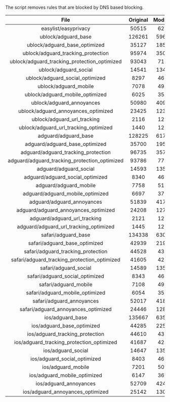 The script removes rules that are blocked by DNS based blocking.


| File | Original | Modified |
|:----:|:-----:|:-----:|
| easylist/easyprivacy | 50515 | 6215 |
| ublock/adguard_base | 126261 | 59642 |
| ublock/adguard_base_optimized | 35127 | 18530 |
| ublock/adguard_tracking_protection | 95974 | 35040 |
| ublock/adguard_tracking_protection_optimized | 93043 | 7104 |
| ublock/adguard_social | 14541 | 13475 |
| ublock/adguard_social_optimized | 8297 | 4612 |
| ublock/adguard_mobile | 7078 | 4943 |
| ublock/adguard_mobile_optimized | 6025 | 3535 |
| ublock/adguard_annoyances | 50980 | 40947 |
| ublock/adguard_annoyances_optimized | 23425 | 12346 |
| ublock/adguard_url_tracking | 2116 | 1255 |
| ublock/adguard_url_tracking_optimized | 1440 | 1252 |
| adguard/adguard_base | 128225 | 61704 |
| adguard/adguard_base_optimized | 35700 | 19564 |
| adguard/adguard_tracking_protection | 96735 | 35747 |
| adguard/adguard_tracking_protection_optimized | 93786 | 7797 |
| adguard/adguard_social | 14593 | 13534 |
| adguard/adguard_social_optimized | 8340 | 4655 |
| adguard/adguard_mobile | 7758 | 5120 |
| adguard/adguard_mobile_optimized | 6697 | 3705 |
| adguard/adguard_annoyances | 51839 | 41735 |
| adguard/adguard_annoyances_optimized | 24208 | 12733 |
| adguard/adguard_url_tracking | 2121 | 1261 |
| adguard/adguard_url_tracking_optimized | 1445 | 1258 |
| safari/adguard_base | 134338 | 63071 |
| safari/adguard_base_optimized | 42939 | 21986 |
| safari/adguard_tracking_protection | 44528 | 4379 |
| safari/adguard_tracking_protection_optimized | 41605 | 4233 |
| safari/adguard_social | 14589 | 13524 |
| safari/adguard_social_optimized | 8343 | 4645 |
| safari/adguard_mobile | 7108 | 4980 |
| safari/adguard_mobile_optimized | 6054 | 3566 |
| safari/adguard_annoyances | 52017 | 41832 |
| safari/adguard_annoyances_optimized | 24446 | 12806 |
| ios/adguard_base | 135667 | 63589 |
| ios/adguard_base_optimized | 44285 | 22502 |
| ios/adguard_tracking_protection | 44610 | 4386 |
| ios/adguard_tracking_protection_optimized | 41687 | 4240 |
| ios/adguard_social | 14647 | 13555 |
| ios/adguard_social_optimized | 8403 | 4659 |
| ios/adguard_mobile | 7201 | 5021 |
| ios/adguard_mobile_optimized | 6147 | 3604 |
| ios/adguard_annoyances | 52709 | 42417 |
| ios/adguard_annoyances_optimized | 25142 | 13096 |
